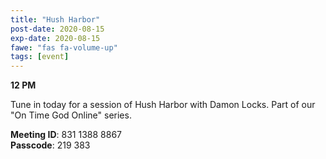 ```yaml
---
title: "Hush Harbor"
post-date: 2020-08-15
exp-date: 2020-08-15
fawe: "fas fa-volume-up"
tags: [event]
---
```

**12 PM**

Tune in today for a session of Hush Harbor with Damon Locks. Part of our "On Time God Online" series.

<p class="text-danger"><b>Meeting ID</b>: 831 1388 8867
<br>
<b>Passcode</b>: 219 383
</p>